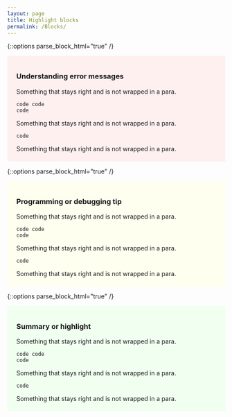 ```yaml
---
layout: page
title: Highlight blocks 
permalink: /Blocks/
---
```



{::options parse_block_html="true" /}
<div style="background-color: #fff0f0; padding: 1em 1.5em 0.5em; margin-bottom: 1em">

### Understanding error messages

Something that stays right and is not wrapped in a para.

    code code
    code

Something that stays right and is not wrapped in a para.

```
code
```

Something that stays right and is not wrapped in a para.

</div>


{::options parse_block_html="true" /}
<div style="background-color: #fffff0; padding: 1em 1.5em 0.5em; margin-bottom: 1em">

### Programming or debugging tip

Something that stays right and is not wrapped in a para.

    code code
    code

Something that stays right and is not wrapped in a para.

```
code
```

Something that stays right and is not wrapped in a para.

</div>



{::options parse_block_html="true" /}
<div style="background-color: #f0fff0; padding: 1em 1.5em 0.5em; margin-bottom: 1em">

### Summary or highlight

Something that stays right and is not wrapped in a para.

    code code
    code

Something that stays right and is not wrapped in a para.

```
code
```

Something that stays right and is not wrapped in a para.

</div>

